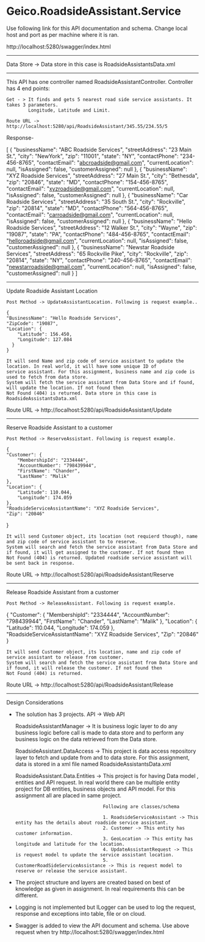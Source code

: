 # Geico.RoadsideAssistant.Service

Use following link for this API documentation and schema. Change local host and port as per machine where it is ran.

http://localhost:5280/swagger/index.html

---------------------------------------------------------------------------
Data Store -> Data store in this case is RoadsideAssistantsData.xml

---------------------------------------------------------------------------
This API has one controller named RoadsideAssistantController.
Controller has 4 end points:
	
	Get - > It finds and gets 5 nearest road side service assistants. It takes 3 parameters.
		    Longitude, Latitude and Limit.
    
	Route URL -> http://localhost:5280/api/RoadsideAssistant/345.55/234.55/5

 Response-

 [
    {
        "businessName": "ABC Roadside Services",
        "streetAddress": "23 Main St.",
        "city": "NewYork",
        "zip": "11001",
        "state": "NY",
        "contactPhone": "234-456-8765",
        "contactEmail": "abcroadside@gmail.com",
        "currentLocation": null,
        "isAssigned": false,
        "customerAssigned": null
    },
    {
        "businessName": "XYZ Roadside Services",
        "streetAddress": "27 Main St.",
        "city": "Bethesda",
        "zip": "20846",
        "state": "MD",
        "contactPhone": "154-456-8765",
        "contactEmail": "xyzroadside@gmail.com",
        "currentLocation": null,
        "isAssigned": false,
        "customerAssigned": null
    },
    {
        "businessName": "Car Roadside Services",
        "streetAddress": "35 South St.",
        "city": "Rockville",
        "zip": "20814",
        "state": "MD",
        "contactPhone": "564-456-8765",
        "contactEmail": "carroadside@gmail.com",
        "currentLocation": null,
        "isAssigned": false,
        "customerAssigned": null
    },
    {
        "businessName": "Hello Roadside Services",
        "streetAddress": "12 Walker St.",
        "city": "Wayne",
        "zip": "19087",
        "state": "PA",
        "contactPhone": "484-456-8765",
        "contactEmail": "helloroadside@gmail.com",
        "currentLocation": null,
        "isAssigned": false,
        "customerAssigned": null
    },
    {
        "businessName": "Newstar Roadside Services",
        "streetAddress": "65 Rockville Pike",
        "city": "Rockville",
        "zip": "20814",
        "state": "NY",
        "contactPhone": "240-456-8765",
        "contactEmail": "newstarroadside@gmail.com",
        "currentLocation": null,
        "isAssigned": false,
        "customerAssigned": null
    }
]

------------------------------------------------------------------------------

Update Roadside Assistant Location

	Post Method -> UpdateAssistantLocation. Following is request example..

	{
    "BusinessName": "Hello Roadside Services",
    "ZipCode": "19087",
    "Location": {
        "Latitude": 156.450,
        "Longitude": 127.084
      }
    }

    It will send Name and zip code of service assistant to update the location. In real world, it will have some unique ID of
    service assistant. For this assignment, business name and zip code is used to fetch from data store.
    System will fetch the service assistant from Data Store and if found, will update the location. If not found then 
    Not Found (404) is returned. Data store in this case is RoadsideAssistantsData.xml

   Route URL -> http://localhost:5280/api/RoadsideAssistant/Update

------------------------------------------------------------------------------------

Reserve Roadside Assistant to a customer

	Post Method -> ReserveAssistant. Following is request example.

    {
    "Customer": {
        "MembershipId": "2334444",
        "AccountNumber": "798439944",
        "FirstName": "Chander",
        "LastName": "Malik"
    },
    "Location": {
        "Latitude": 110.044,
        "Longitude": 174.059
    },
    "RoadsideServiceAssistantName": "XYZ Roadside Services",
    "Zip": "20846"
}

    It will send Customer object, its location (not requierd though), name and zip code of service assistant to to reserve.
    System will search and fetch the service assistant from Data Store and if found, it will get assigned to the customer. If not found then 
    Not Found (404) is returned. Updated roadside service assistant will be sent back in response.

   Route URL -> http://localhost:5280/api/RoadsideAssistant/Reserve

----------------------------------------------------------------------------------------

Release Roadside Assistant from a customer

	Post Method -> ReleaseAssistant. Following is request example.

{
    "Customer": {
        "MembershipId": "2334444",
        "AccountNumber": "798439944",
        "FirstName": "Chander",
        "LastName": "Malik"
    },
    "Location": {
        "Latitude": 110.044,
        "Longitude": 174.059
    },
    "RoadsideServiceAssistantName": "XYZ Roadside Services",
    "Zip": "20846"
}

    It will send Customer object, its location, name and zip code of service assistant to release from customer.
    System will search and fetch the service assistant from Data Store and if found, it will release the customer. If not found then 
    Not Found (404) is returned.

   Route URL -> http://localhost:5280/api/RoadsideAssistant/Release

------------------------------------------------------------------------------------------------------------

Design Considerations

- The solution has 3 projects.
    API -> Web API
   
   RoadsideAssistantManager -> It is business logic layer to do any business logic before call is made to data store and to perform any business
                                logic on the data retrieved from the Data store.
   
   RoadsideAssistant.DataAccess -> This project is data access repository layer to fetch and update from and to data store. For this assignment, data is 
                                   stored in a xml file named RoadsideAssistantsData.xml

   RoadsideAssistant.Data.Entities -> This project is for having Data model , entities and API request. In real world there can be multiple entity project
                                      for DB entities, business objects and API model. For this assignment all are placed in same project.

                                      Following are classes/schema

                                      1. RoadsideServiceAssistant -> This entity has the details about roadside service assistant.
                                      2. Customer -> This entity has customer information.
                                      3. GeoLocation -> This entity has longitude and latitude for the location.
                                      4. UpdateAssistantRequest -> This is request model to update the service assistant location.
                                      5. CustomerRoadSideServiceAssistance -> This is request model to reserve or release the service assistant.

- The project structure and layers are created based on best of knowledge as given in assignment. In real requirements this can be different.

- Logging is not implemented but ILogger can be used to log the request, response and exceptions into table, file or on cloud.

- Swagger is added to view the API document and schema. Use above request when try http://localhost:5280/swagger/index.html

